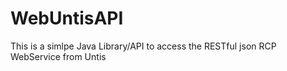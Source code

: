 # WebUntisAPI
This is a simlpe Java Library/API to access the RESTful json RCP WebService from Untis
